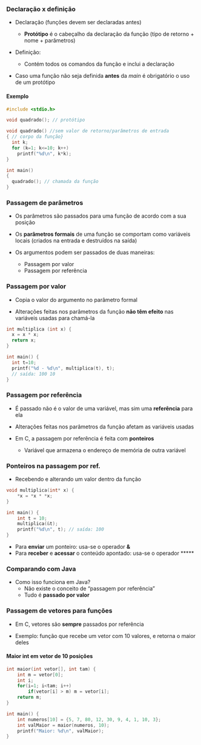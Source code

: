 ### Declaração x definição
- Declaração (funções devem ser declaradas antes)
    - **Protótipo** é o cabeçalho da declaração da função (tipo de retorno + nome + parâmetros)
    
- Definição:
    - Contém todos os comandos da função e inclui a declaração
    
- Caso uma função não seja definida **antes** da _main_ é obrigatório o uso de um protótipo
#### Exemplo

```cpp
#include <stdio.h>

void quadrado(); // protótipo

void quadrado() //sem valor de retorno/parâmetros de entrada
{ // corpo da função}
  int k;   
  for (k=1; k<=10; k++)
	printf("%d\n", k*k);
} 

int main()
{ 
  quadrado(); // chamada da função
}
```

### Passagem de parâmetros
- Os parâmetros são passados para uma função de acordo com a sua posição
    
- Os **parâmetros formais** de uma função se comportam como variáveis locais (criados na entrada e destruídos na saída)
    
- Os argumentos podem ser passados de duas maneiras:
    - Passagem por valor
    - Passagem por referência
### Passagem por valor
- Copia o valor do argumento no parâmetro formal
    
- Alterações feitas nos parâmetros da função **não têm efeito** nas variáveis usadas para chamá-la
    
```cpp
int multiplica (int x) {
  x = x * x;
  return x;
}

int main() {
  int t=10;
  printf("%d - %d\n", multiplica(t), t);
  // saída: 100 10
}
```
### Passagem por referência
- É passado não é o valor de uma variável, mas sim uma **referência** para ela
    
- Alterações feitas nos parâmetros da função afetam as variáveis usadas
    
- Em C, a passagem por referência é feita com **ponteiros**
    - Variável que armazena o endereço de memória de outra variável
        
### Ponteiros na passagem por ref.
- Recebendo e alterando um valor dentro da função

```cpp
void multiplica(int* x) {
	*x = *x * *x;
}

int main() {
	int t = 10;
	multiplica(&t);
	printf("%d\n", t); // saída: 100
}
```

- Para **enviar** um ponteiro: usa-se o operador **&**
- Para **receber** e **acessar** o conteúdo apontado: usa-se o operador *****
### Comparando com Java
- Como isso funciona em Java?
    - Não existe o conceito de “passagem por referência”
    - Tudo é **passado por valor**
### Passagem de vetores para funções
- Em C, vetores são **sempre** passados por referência
    
- Exemplo: função que recebe um vetor com 10 valores, e retorna o maior deles
#### Maior int em vetor de 10 posições
```cpp
int maior(int vetor[], int tam) {
	int m = vetor[0];
	int i;
	for(i=1; i<tam; i++)
		if(vetor[i] > m) m = vetor[i];
	return m;
}

int main() {
	int numeros[10] = {5, 7, 80, 12, 30, 9, 4, 1, 10, 3};
	int valMaior = maior(numeros, 10);
	printf("Maior: %d\n", valMaior);
}
```
